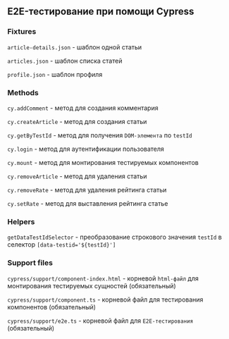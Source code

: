 ## E2E-тестирование при помощи Cypress

### Fixtures

`article-details.json` - шаблон одной статьи 

`articles.json` - шаблон списка статей

`profile.json` - шаблон профиля

### Methods

`cy.addComment` - метод для создания комментария

`cy.createArticle` - метод для создания статьи

`cy.getByTestId` - метод для получения `DOM-элемента` по `testId`

`cy.login` - метод для аутентификации пользователя

`cy.mount` - метод для монтирования тестируемых компонентов

`cy.removeArticle` - метод для удаления статьи

`cy.removeRate` - метод для удаления рейтинга статьи

`cy.setRate` - метод для выставления рейтинга статье

### Helpers

`getDataTestIdSelector` - преобразование строкового значения `testId` в селектор `[data-testid='${testId}']`

### Support files

`cypress/support/component-index.html` - корневой `html-файл` для монтирования тестируемых сущностей (обязательный)

`cypress/support/component.ts` - корневой файл для тестирования компонентов (обязательный)

`cypress/support/e2e.ts` - корневой файл для `E2E-тестирования` (обязательный)
